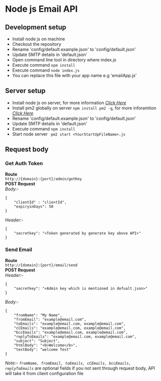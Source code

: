 # Node js Email API

## Development setup
* Install node js on machine
* Checkout the repository 
* Rename 'config/default.example.json' to 'config/default.json'
* Update SMTP details in 'default.json'
* Open command line tool in directory where index.js 
* Execute command ``` npm install ```
* Execute command ``` node index.js ```
* You can replace this file with your app name e.g 'emailApp.js'

## Server setup
* Install node js on server, for more information *[Click Here](https://nodejs.org/en/docs/)*
* Install pm2 globally on server ``` npm install pm2 -g ```, for more inforamtion *[Click Here](https://pm2.keymetrics.io/docs/usage/pm2-doc-single-page/)*
* Rename 'config/default.example.json' to 'config/default.json'
* Update SMTP details in 'default.json'
* Execute command ``` npm install ```
* Start node server ``` pm2 start <YourStartUpFileName>.js```

## Request body

### Get Auth Token 
**Route** <br />
``` http://{domain}:{port}/admin/getKey ``` <br />
**POST Request** <br />
*Body:-* 
```
{
    "clientId" : "clientId",
    "expiryinDays": 50
}
``` 

*Header:-*

``` 
{
    "secretkey": "<Token generated by generate key above API>"
}
```

### Send Email
**Route** <br />
``` http://{domain}:{port}/email/send ``` <br />
**POST Request** <br />
*Header:-*

``` 
{
    "secretkey": "<Admin key which is mentioned in defualt.json>"
}
```

*Body:-*
```
{
    "fromName": "My Name",
    "fromEmail": "example@email.com",
    "toEmails": "example@email.com, example@email.com",
    "cCEmails": "example@email.com, example@email.com",
    "bccEmails": "example@email.com, example@email.com",
    "replyToEmails": "example@email.com, example@email.com",
    "subject": "Subject",
    "htmlBody": "<b>Welcome</b>",
    "textBody": "welcome Test"
}
```
*Note:- ``` fromName, fromEmail, toEmails, cCEmails, bccEmails, replyToEmails ```* are optional fields if you not sent through request body, API will take it from client configuration file